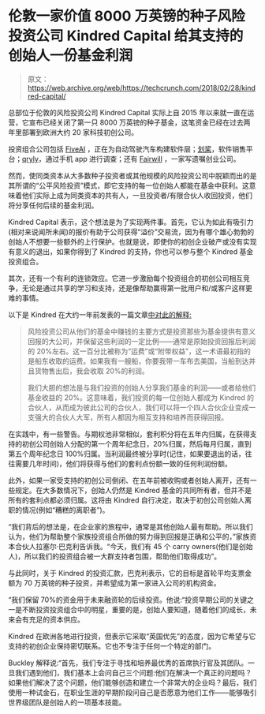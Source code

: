 # 伦敦一家价值 8000 万英镑的种子风险投资公司 Kindred Capital 给其支持的创始人一份基金利润 

> 原文：<https://web.archive.org/web/https://techcrunch.com/2018/02/28/kindred-capital/>

总部位于伦敦的风险投资公司 Kindred Capital 实际上自 2015 年以来就一直在运营，它宣布已经关闭了第一只 8000 万英镑的种子基金，这笔资金已经在过去两年里部署到欧洲大约 20 家科技初创公司。

投资组合公司包括 [FiveAI](https://web.archive.org/web/20221025222637/https://techcrunch.com/2017/09/05/uks-fiveai-gets-35m-to-build-a-taxi-service-powered-by-its-own-self-driving-car-platform/) ，正在为自动驾驶汽车构建软件层；[划桨](https://web.archive.org/web/20221025222637/https://techcrunch.com/2017/12/14/paddle-raises-12-5m/)，软件销售平台；[qryly](https://web.archive.org/web/20221025222637/https://techcrunch.com/2013/05/30/qriously/)，通过手机 app 进行调查；还有 [Fairwill](https://web.archive.org/web/20221025222637/https://techcrunch.com/2016/11/21/uk-startup-farewill-wants-to-give-will-writing-a-web-based-makeover/) ，一家写遗嘱创业公司。

然而，使同类资本从大多数种子投资者或其他规模的风险投资公司中脱颖而出的是其所谓的“公平风险投资”模式，即它支持的每一位创始人都能在基金中获利。这意味着他们实际上成为同类资本的共有人，一旦投资者/有限合伙人收回投资，他们将分享任何后续的基金利润。

Kindred Capital 表示，这个想法是为了实现两件事。首先，它认为如此有吸引力(相对来说闻所未闻)的报价有助于公司获得“溢价”交易流，因为有哪个雄心勃勃的创始人不想要一些额外的上行保护。也就是说，即使你的初创企业破产或没有实现有意义的退出，如果你得到了 Kindred 的支持，你也可以参与整个 Kindred 基金投资组合。

其次，还有一个有利的连锁效应。它进一步激励每个投资组合的初创公司相互竞争，无论是通过共享的学习和支持，还是像帮助赢得第一批用户和/或客户这样更难的事情。

以下是 Kindred 在大约一年前发表的一篇文章[中对此的解释:](https://web.archive.org/web/20221025222637/https://medium.com/@Kindredcapital/what-is-equitable-venture-5e5742921047)

> 风险投资公司从他们的基金中赚钱的主要方式是投资那些为基金提供有意义回报的大公司，并保留这些利润的一定比例——通常是原始投资回报后利润的 20%左右。这一百分比被称为“运费”或“附带权益”，这一术语最初指的是船东收取的运费。如果我有一艘船，你要我带一车布去美国，当船到达并且货物售出后，我会收取 20%的利润。
> 
> 我们大胆的想法是与我们投资的创始人分享我们基金的利润——或者给他们基金收益的 20%。这意味着，我们投资的每一位创始人都成为 Kindred 的合伙人，从而成为彼此公司的合伙人，我们可以将一个四人合伙企业变成一支强大的合伙人大军，所有人都因为相互支持和培养而获得回报。

在实践中，有一些警告。与期权池非常相似，套利积分将在五年内归属，在获得支持的初创公司创始人分配的第一个周年纪念日，20%归属，然后每月归属，直到第五个周年纪念日 100%归属。当利润最终被分享时(记住，如果要退出的话，往往需要几年时间)，他们将获得与他们的套利点份额一致的任何利润份额。

此外，如果一家受支持的初创公司倒闭、在五年前被收购或者创始人离开，还有一些规定。在大多数情况下，创始人仍然是 Kindred 基金的共同所有者，但并不是所有的套利点都必须归属。这将由 Kindred 自行决定，取决于初创公司创始人离职的情况(例如“糟糕的离职者”)。

“我们背后的想法是，在企业家的旅程中，通常是其他创始人最有帮助。所以我们认为，他们为帮助整个家族投资组合所做的努力得到回报是正确和公平的，”家族资本合伙人拉塞尔·巴克利告诉我。“今天，我们有 45 个 carry owners(他们是创始人)，所以我们的投资组合被一大群支持者包围，帮助他们取得成功”。

与此同时，关于 Kindred 的投资汇款，巴克利表示，它的目标是首轮平均支票金额为 70 万英镑的种子投资，并希望成为第一家进入公司的机构资金。

“我们保留 70%的资金用于未来融资轮的后续投资。他说:“投资早期公司的关键之一是不断投资投资组合中的明星，重要的是，创始人要知道，随着他们的成长，未来会有充足的资本供应。

Kindred 在欧洲各地进行投资，但表示它采取“英国优先”的态度，因为它希望与它支持的初创企业保持密切联系。它也不专注于任何一个特定的部门。

Buckley 解释说:“首先，我们专注于寻找和培养最优秀的首席执行官及其团队。一旦我们遇到他们，我们基本上会问自己三个问题:他们在解决一个真正的问题吗？如果他们解决了这个问题，他们能够创造和建立一个非常大的企业吗？最后，我们使用一种试金石，在职业生涯的早期阶段问自己是否愿意为他们工作——能够吸引世界级团队是创始人的一项基本技能。